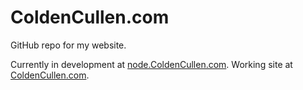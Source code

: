 ColdenCullen.com
================

GitHub repo for my website.

Currently in development at [node.ColdenCullen.com](http://node.coldencullen.com).
Working site at [ColdenCullen.com](http://coldencullen.com).
